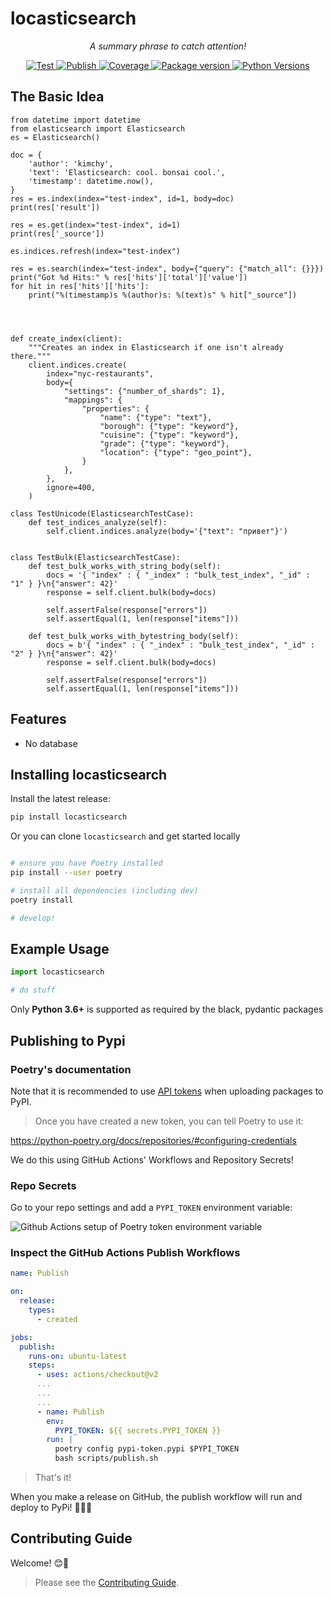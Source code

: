 # locasticsearch

<p align="center">
    <em>A summary phrase to catch attention!</em>
</p>

<p align="center">
<a href="https://github.com/elyase/locasticsearch/actions?query=workflow%3ATest" target="_blank">
    <img src="https://github.com/elyase/locasticsearch/workflows/Test/badge.svg" alt="Test">
</a>
<a href="https://github.com/elyase/locasticsearch/actions?query=workflow%3APublish" target="_blank">
    <img src="https://github.com/elyase/locasticsearch/workflows/Publish/badge.svg" alt="Publish">
</a>
<a href="https://codecov.io/gh/elyase/locasticsearch" target="_blank">
    <img src="https://img.shields.io/codecov/c/github/elyase/locasticsearch?color=%2334D058" alt="Coverage">
</a>
<a href="https://pypi.org/project/locasticsearch" target="_blank">
    <img src="https://img.shields.io/pypi/v/locasticsearch?color=%2334D058&label=pypi%20package" alt="Package version">
</a>
<a href="https://pypi.org/project/locasticsearch/" target="_blank">
    <img src="https://img.shields.io/pypi/pyversions/locasticsearch.svg" alt="Python Versions">
</a>

## The Basic Idea
```
from datetime import datetime
from elasticsearch import Elasticsearch
es = Elasticsearch()

doc = {
    'author': 'kimchy',
    'text': 'Elasticsearch: cool. bonsai cool.',
    'timestamp': datetime.now(),
}
res = es.index(index="test-index", id=1, body=doc)
print(res['result'])

res = es.get(index="test-index", id=1)
print(res['_source'])

es.indices.refresh(index="test-index")

res = es.search(index="test-index", body={"query": {"match_all": {}}})
print("Got %d Hits:" % res['hits']['total']['value'])
for hit in res['hits']['hits']:
    print("%(timestamp)s %(author)s: %(text)s" % hit["_source"])




def create_index(client):
    """Creates an index in Elasticsearch if one isn't already there."""
    client.indices.create(
        index="nyc-restaurants",
        body={
            "settings": {"number_of_shards": 1},
            "mappings": {
                "properties": {
                    "name": {"type": "text"},
                    "borough": {"type": "keyword"},
                    "cuisine": {"type": "keyword"},
                    "grade": {"type": "keyword"},
                    "location": {"type": "geo_point"},
                }
            },
        },
        ignore=400,
    )

class TestUnicode(ElasticsearchTestCase):
    def test_indices_analyze(self):
        self.client.indices.analyze(body='{"text": "привет"}')


class TestBulk(ElasticsearchTestCase):
    def test_bulk_works_with_string_body(self):
        docs = '{ "index" : { "_index" : "bulk_test_index", "_id" : "1" } }\n{"answer": 42}'
        response = self.client.bulk(body=docs)

        self.assertFalse(response["errors"])
        self.assertEqual(1, len(response["items"]))

    def test_bulk_works_with_bytestring_body(self):
        docs = b'{ "index" : { "_index" : "bulk_test_index", "_id" : "2" } }\n{"answer": 42}'
        response = self.client.bulk(body=docs)

        self.assertFalse(response["errors"])
        self.assertEqual(1, len(response["items"]))    

```    

## Features

- No database

## Installing locasticsearch

Install the latest release:

```bash
pip install locasticsearch
```

Or you can clone `locasticsearch` and get started locally

```bash

# ensure you have Poetry installed
pip install --user poetry

# install all dependencies (including dev)
poetry install

# develop!

```

## Example Usage

```python
import locasticsearch

# do stuff
```

Only **Python 3.6+** is supported as required by the black, pydantic packages

## Publishing to Pypi

### Poetry's documentation

Note that it is recommended to use [API tokens](https://pypi.org/help/#apitoken) when uploading packages to PyPI.

>Once you have created a new token, you can tell Poetry to use it:

<https://python-poetry.org/docs/repositories/#configuring-credentials>

We do this using GitHub Actions' Workflows and Repository Secrets!

### Repo Secrets

Go to your repo settings and add a `PYPI_TOKEN` environment variable:

![Github Actions setup of Poetry token environment variable](images/Github-Secrets-PYPI_TOKEN-Setup.png)

### Inspect the GitHub Actions Publish Workflows

```yml
name: Publish

on:
  release:
    types:
      - created

jobs:
  publish:
    runs-on: ubuntu-latest
    steps:
      - uses: actions/checkout@v2
      ...
      ...
      ...
      - name: Publish
        env:
          PYPI_TOKEN: ${{ secrets.PYPI_TOKEN }}
        run: |
          poetry config pypi-token.pypi $PYPI_TOKEN
          bash scripts/publish.sh
```

> That's it!

When you make a release on GitHub, the publish workflow will run and deploy to PyPi! 🚀🎉😎

## Contributing Guide

Welcome! 😊👋

> Please see the [Contributing Guide](CONTRIBUTING.md).
